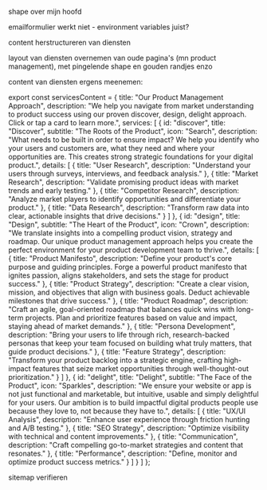 shape over mijn hoofd

emailformulier werkt niet - environment variables juist?





content herstructureren van diensten

layout van diensten overnemen van oude pagina's (mn product management), met pingelende shape en gouden randjes enzo


content van diensten ergens meenemen:

export const servicesContent = {
  title: "Our Product Management Approach",
  description: "We help you navigate from market understanding to product success using our proven discover, design, delight approach. Click or tap a card to learn more.",
  services: [
    {
      id: "discover",
      title: "Discover",
      subtitle: "The Roots of the Product",
      icon: "Search",
      description: "What needs to be built in order to ensure impact? We help you identify who your users and customers are, what they need and where your opportunities are. This creates strong strategic foundations for your digital product.",
      details: [
        {
          title: "User Research",
          description: "Understand your users through surveys, interviews, and feedback analysis."
        },
        {
          title: "Market Research",
          description: "Validate promising product ideas with market trends and early testing."
        },
        {
          title: "Competitor Research",
          description: "Analyze market players to identify opportunities and differentiate your product."
        },
        {
          title: "Data Research",
          description: "Transform raw data into clear, actionable insights that drive decisions."
        }
      ]
    },
    {
      id: "design",
      title: "Design",
      subtitle: "The Heart of the Product",
      icon: "Crown",
      description: "We translate insights into a compelling product vision, strategy and roadmap. Our unique product management approach helps you create the perfect environment for your product development team to thrive.",
      details: [
        {
          title: "Product Manifesto",
          description: "Define your product's core purpose and guiding principles. Forge a powerful product manifesto that ignites passion, aligns stakeholders, and sets the stage for product success."
        },
        {
          title: "Product Strategy",
          description: "Create a clear vision, mission, and objectives that align with business goals. Deduct achievable milestones that drive success."
        },
        {
          title: "Product Roadmap",
          description: "Craft an agile, goal-oriented roadmap that balances quick wins with long-term projects. Plan and prioritize features based on value and impact, staying ahead of market demands."
        },
        {
          title: "Persona Development",
          description: "Bring your users to life through rich, research-backed personas that keep your team focused on building what truly matters, that guide product decisions."
        },
        {
          title: "Feature Strategy",
          description: "Transform your product backlog into a strategic engine, crafting high-impact features that seize market opportunities through well-thought-out prioritization."
        }
      ]
    },
    {
      id: "delight",
      title: "Delight",
      subtitle: "The Face of the Product",
      icon: "Sparkles",
      description: "We ensure your website or app is not just functional and marketable, but intuitive, usable and simply delightful for your users. Our ambition is to build impactful digital products people use because they love to, not because they have to.",
      details: [
        {
          title: "UX/UI Analysis",
          description: "Enhance user experience through friction hunting and A/B testing."
        },
        {
          title: "SEO Strategy",
          description: "Optimize visibility with technical and content improvements."
        },
        {
          title: "Communication",
          description: "Craft compelling go-to-market strategies and content that resonates."
        },
        {
          title: "Performance",
          description: "Define, monitor and optimize product success metrics."
        }
      ]
    }
  ]
};



sitemap verifieren